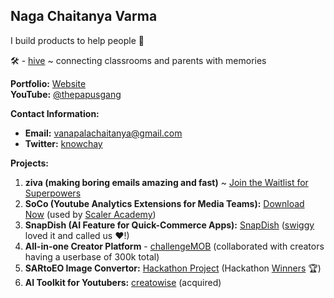 ## Naga Chaitanya Varma

I build products to help people 💝 <br>

🛠️ - [hive](https://github.com/Chay2203/hive) ~ connecting classrooms and parents with memories

**Portfolio:** [Website](https://chay2203.vercel.app/) <br>
**YouTube:** [@thepapusgang](https://www.youtube.com/@thepapusgang) 

**Contact Information:**
- **Email:** vanapalachaitanya@gmail.com
- **Twitter:** [knowchay](https://x.com/knowchay)

**Projects:**
1. **ziva (making boring emails amazing and fast)** ~ [Join the Waitlist for Superpowers](https://myziva.vercel.app/)
2. **SoCo (Youtube Analytics Extensions for Media Teams):** [Download Now](https://github.com/Chay2203/SoCo) (used by [Scaler Academy](https://www.scaler.com/))
3. **SnapDish (AI Feature for Quick-Commerce Apps):** [SnapDish](https://github.com/Chay2203/SnapDish) ([swiggy](https://drive.google.com/file/d/1EYUoyvA5NtkyezGziKYFTBF03c4uQSgW/view?usp=sharing) loved it and called us ❤️!)
4. **All-in-one Creator Platform** - [challengeMOB](https://www.thechallengemob.tech/) (collaborated with creators having a userbase of 300k total)
5. **SARtoEO Image Convertor:** [Hackathon Project](https://github.com/Chay2203/SARtoEO) (Hackathon [Winners](https://www.linkedin.com/posts/scaler-school-of-technology_our-students-won-an-mlmachine-learning-ugcPost-7189249754575392768-4bbT?utm_source=share&utm_medium=member_desktop) 🏆)
6. **AI Toolkit for Youtubers:** [creatowise](https://creatowise.com/) (acquired)

